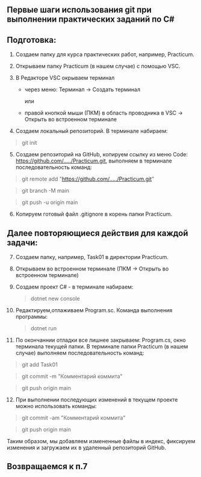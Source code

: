 ## Первые шаги использования git при выполнении практических заданий по C#

## Подготовка:

1. Создаем папку для курса практических работ, например, Practicum.
2. Открываем папку Practicum (в нашем случае) с помощью VSC.
3. В Редакторе VSC окрываем терминал

   - через меню: Терминал -> Создать терминал

     или

   - правой кнопкой мыши (ПКМ) в область проводника в VSC -> Открыть во встроенном терминале

4. Cоздаем локальный репозиторий. В терминале набираем:

> git init

5. Создаем репозиторий на GitHub, копируем ссылку из меню Code: <https://github.com/...../Practicum.git>, выполняем в терминале последовательность команд:

> git remote add "https://github.com/...../Practicum.git"

> git branch -M main

> git push -u origin main

6. Копируем готовый файл .gitignore в корень папки Practicum.

## Далее повторяющиеся действия для каждой задачи:

7. Создаем папку, например, Task01 в директории Practicum.
8. Открываем во встроенном терминале (ПКМ -> Открыть во встроенном терминале)
9. Создаем проект C# - в терминале набираем:
   > dotnet new console
10. Редактируем,отлаживаем Program.sc. Команда выполнения программы:

    > dotnet run

11. По окончаннии отладки все лишнее закрываем: Program.cs, окно терминала текущей папки.
    В терминале папки Practicum (в нашем случае) выполняем последовательность команд:

> git add Task01

> git commit -m "Комментарий коммита"

> git push origin main

12. При выполнении последующих изменений в текущем проекте можно использовать команды:

> git commit -аm "Комментарий коммита"

> git push origin main

Таким образом, мы добавляем измененные файлы в индекс, фиксируем изменения и загружаем их в удаленный репозиторий GitHub.

## Возвращаемся к п.7

